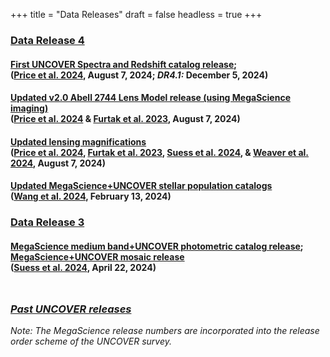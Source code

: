 +++
title = "Data Releases"
draft = false
headless = true
+++

<!-- 
DR4
-->

<h3 id="DR4" class="minor margtop"><a href="../DR4.html">Data Release 4</a>
</h3>


<!-- Spectra release -->
<h4 class="minor bigger">
    <a href="../DR4.html#Spectra">First UNCOVER Spectra and Redshift catalog release</a>;<br>
    <div class="smaller">(<a href="https://ui.adsabs.harvard.edu/abs/2024arXiv240803920P/abstract">Price et al. 2024</a>, August 7, 2024; <i>DR4.1:</i> December 5, 2024)</div>
</h4>


<!-- Lensing map release -->
<h4 class="minor bigger">
    <a href="../DR4.html#LensingMaps">Updated v2.0 Abell 2744 Lens Model release (using MegaScience imaging)</a>
    <div class="smaller">(<a href="https://ui.adsabs.harvard.edu/abs/2024arXiv240803920P/abstract">Price et al. 2024</a> 
    & <a href="https://ui.adsabs.harvard.edu/abs/2023MNRAS.523.4568F/abstract">Furtak et al. 2023</a>, August 7, 2024)</div>
</h4>

<!-- Updated magnifications -->
<h4 class="minor bigger">
    <a href="../DR4.html#UpdatedLensMag">Updated lensing magnifications</a>
    <div class="smaller">(<a href="https://ui.adsabs.harvard.edu/abs/2024arXiv240803920P/abstract">Price et al. 2024</a>, 
    <a href="https://ui.adsabs.harvard.edu/abs/2023MNRAS.523.4568F/abstract">Furtak et al. 2023</a>, 
    <a href="https://ui.adsabs.harvard.edu/abs/2024arXiv240413132S/abstract">Suess et al. 2024</a>,
    & <a href="https://ui.adsabs.harvard.edu/abs/2024ApJS..270....7W/abstract">Weaver et al. 2024</a>, 
    August 7, 2024)</div>
</h4>

<!-- SPS catalog release -->
<h4 class="minor bigger">
    <a href="DR4.html#SPSCatalogs">Updated MegaScience+UNCOVER stellar population catalogs</a>
    <div class="smaller">(<a href="https://ui.adsabs.harvard.edu/abs/2024ApJS..270...12W/abstract">Wang et al. 2024</a>, February 13, 2024)</div>
</h4>


<!-- 
DR3
-->

<h3 id="DR3" class="minor margtop"><a href="../DR3.html">Data Release 3</a>
</h3>

<!-- Mosaic + photometry release -->

<!-- Mosaic release -->
<h4 class="minor bigger">
    <a href="../DR3.html#PhotometricCatalogs">MegaScience medium band+UNCOVER photometric catalog release</a>; <a href="../DR3.html#Mosaics">MegaScience+UNCOVER mosaic release</a>
    <div class="smaller">(<a href="https://ui.adsabs.harvard.edu/abs/2024arXiv240413132S/abstract">Suess et al. 2024</a>, April 22, 2024)</div>
</h4>

<h3 class="minor bigger" style="margin-top: 3rem;">
    <a href="/#releases"><i>Past UNCOVER releases</i></a>
</h3>

<!-- style="margin-top: 3rem" -->
<p><i>Note:
The MegaScience release numbers are incorporated into the 
release order scheme of the UNCOVER survey.</i> 
<p>
